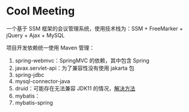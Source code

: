 # Cool Meeting

一个基于 SSM 框架的会议管理系统，使用技术栈为：SSM + FreeMarker + jQuery + Ajax + MySQL

项目开发依赖统一使用 Maven 管理：
1. spring-webmvc：SpringMVC 的依赖，其中包含 Spring
2. javax.servlet-api：为了兼容性没有使用 jakarta 包
3. spring-jdbc
4. mysql-connector-java
5. druid：可能存在无法兼容 JDK11 的情况，[解决方法](https://aidanblog.top/2021/08/25/Solution-Maven-druidApply11/)
6. mybatis：
7. mybatis-spring
